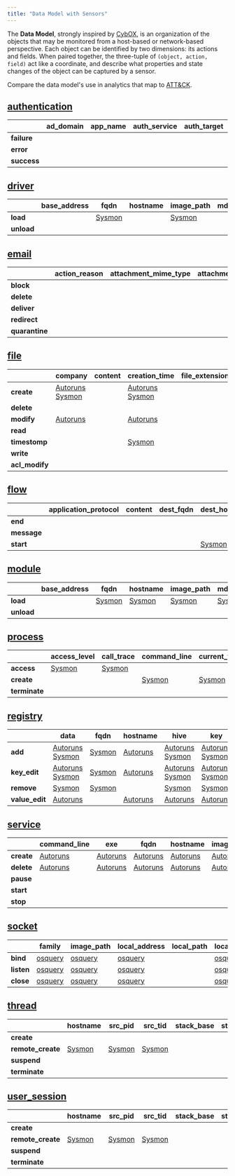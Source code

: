```yaml
---
title: "Data Model with Sensors"
---
```


The **Data Model**, strongly inspired by [CybOX](https://cyboxproject.github.io/), is an organization of the objects that may be monitored from a host-based or network-based perspective. Each object can be identified by two dimensions: its actions and fields. When paired together, the three-tuple of `(object, action, field)` act like a coordinate, and describe what properties and state changes of the object can be captured by a sensor.

Compare the data model's use in analytics that map to [ATT&CK](https://attack.mitre.org/).

## [authentication](authentication)

| | **ad_domain** | **app_name** | **auth_service** | **auth_target** | **decision_reason** | **fqdn** | **hostname** | **method** | **response_time** | **target_ad_domain** | **target_uid** | **target_user** | **target_user_role** | **target_user_type** | **uid** | **user** | **user_agent** | **user_role** | **user_type |
|---|---|---|---|---|---|---|---|---|---|---|---|---|---|---|---|---|---|---|---|
| **failure** | | | | | | | | | | | | | | | | | | | |
| **error** | | | | | | | | | | | | | | | | | | | |
| **success** | | | | | | | | | | | | | | | | | | | |

## [driver](driver)

| | **base_address** | **fqdn** | **hostname** | **image_path** | **md5_hash** | **module_name** | **pid** | **sha1_hash** | **sha256_hash** | **signature_valid** | **signer** |
|---|---|---|---|---|---|---|---|---|---|---|---|
| **load** | | [Sysmon](../sensors/sysmon_13) | | [Sysmon](../sensors/sysmon_13) | | | [Sysmon](../sensors/sysmon_13) | | [Sysmon](../sensors/sysmon_13) | [Sysmon](../sensors/sysmon_13) | [Sysmon](../sensors/sysmon_13) | |
| **unload**| | | | | | | | | | | |

## [email](email)

| | **action_reason** | **attachment_mime_type** | **attachment_name** | **attachment_size** | **date** | **dest_address** | **dest_ip** | **dest_port** | **from** | **message_body** | **message_links** | **message_type** | **return_address** | **server_relay** | **smtp_uid** | **src_address** | **src_domain** | **src_ip** | **src_port** | **subject** | **to** |
|---|---|---|---|---|---|---|---|---|---|---|---|---|---|---|---|---|---|---|---|--|--|
| **block** | | | | | | | | | | | | | | | | | | | | | |
| **delete** | | | | | | | | | | | | | | | | | | | | | |
| **deliver** | | | | | | | | | | | | | | | | | | | | | |
| **redirect** | | | | | | | | | | | | | | | | | | | | | |
| **quarantine** | | | | | | | | | | | | | | | | | | | | | |

## [file](file)

| | **company** | **content** | **creation_time** | **file_extension** | **file_gid** | **file_group** | **file_name** | **file_path** | **file_uid** | **file_user** | **fqdn** | **hostname** | **image_path** | **link_target** | **md5_hash** | **mime_type** | **mode** | **pid** | **ppid** | **previous_creation_time** | **sha1_hash** | **sha256_hash** | **signature_valid** | **signer** | **uid** | **user** |
| ---|---|---|---|---|---|---|---|---|---|---|---|---|---|---|---|---|---|---|---|---|---|---|---|---|---|---|
| **create** | [Autoruns](../sensors/autoruns)<br />[Sysmon](../sensors/sysmon_13) | | [Autoruns](../sensors/autoruns)<br />[Sysmon](../sensors/sysmon_13) | | | | [Autoruns](../sensors/autoruns) | [Sysmon](../sensors/sysmon_13) | | | [Autoruns](../sensors/autoruns)<br />[Sysmon](../sensors/sysmon_13) | [Autoruns](../sensors/autoruns) | [Sysmon](../sensors/sysmon_13) | | [Autoruns](../sensors/autoruns) | | | [Sysmon](../sensors/sysmon_13) | | | | | | [Sysmon](../sensors/sysmon_13) | |
| **delete** | | | | | | | | | | | [Sysmon](../sensors/sysmon_13) | | [Sysmon](../sensors/sysmon_13) | | | | | [Sysmon](../sensors/sysmon_13) | | | | | | | [Sysmon](../sensors/sysmon_13) | |
| **modify** | [Autoruns](../sensors/autoruns) | | [Autoruns](../sensors/autoruns) | | | | [Autoruns](../sensors/autoruns) | | | | [Autoruns](../sensors/autoruns) | [Autoruns](../sensors/autoruns) | | | [Autoruns](../sensors/autoruns) | | | | | | | [Autoruns](../sensors/autoruns) | [Autoruns](../sensors/autoruns) | [Autoruns](../sensors/autoruns) | | |
| **read** | | | | | | | | | | | | | | | | | | | | | | | | | |
| **timestomp** | | | [Sysmon](../sensors/sysmon_13) | | | | | [Sysmon](../sensors/sysmon_13) | | | [Sysmon](../sensors/sysmon_13) | | [Sysmon](../sensors/sysmon_13) | | | | | [Sysmon](../sensors/sysmon_13) | | [Sysmon](../sensors/sysmon_13) | | | | | [Sysmon](../sensors/sysmon_13) | |
| **write** | | | | | | | | | | | | | | | | | | | | | | | | | |
| **acl_modify** | | | | | | | | | | | | | | | | | | | | | | | | | |

## [flow](flow)

| | **application_protocol** | **content** | **dest_fqdn** | **dest_hostname** | **dest_ip** | **dest_port** | **end_time** | **exe** | **fqdn** | **hostname** | **image_path** | **in_bytes** | **out_bytes** | **network_direction** | **packet_count** | **pid** | **ppid** | **proto_info** | **src_fqdn** | **src_hostname** | **src_ip** | **src_port** | **start_time** | **tcp_flags** | **transport_protocol** | **uid** | **user** |
| ---|---|---|---|---|---|---|---|---|---|---|---|---|---|---|---|---|---|---|---|---|---|---|---|---|---|---|---|
| **end** | | | | | | | | | | | | | | | | | | | | | | | | | | | |
| **message** | | | | | | | | | | | | | | | | | | | | | | | | | | | |
| **start** | | | | [Sysmon](../sensors/sysmon_13) | [Sysmon](../sensors/sysmon_13)| [Sysmon](../sensors/sysmon_13) | | [Sysmon](../sensors/sysmon_13) | [Sysmon](../sensors/sysmon_13) | [Sysmon](../sensors/sysmon_13) | [Sysmon](../sensors/sysmon_13) | | | | | [Sysmon](../sensors/sysmon_13) | | | [Sysmon](../sensors/sysmon_13) | [Sysmon](../sensors/sysmon_13) | [Sysmon](../sensors/sysmon_13) | [Sysmon](../sensors/sysmon_13) | [Sysmon](../sensors/sysmon_13) | | [Sysmon](../sensors/sysmon_13) | [Sysmon](../sensors/sysmon_13) | [Sysmon](../sensors/sysmon_13) | 

## [module](module)

| | **base_address** | **fqdn** | **hostname** | **image_path** | **md5_hash** | **module_name** | **module_path** | **pid** | **sha1_hash** | **sha256_hash** | **signature_valid** | **signer** | **tid** |
|---|---|---|---|---|---|---|---|---|---|---|---|---|---|
| **load** | | [Sysmon]( ../sensors/sysmon_13) | [Sysmon]( ../sensors/sysmon_13)  | [Sysmon]( ../sensors/sysmon_13)  | [Sysmon]( ../sensors/sysmon_13) | [Sysmon]( ../sensors/sysmon_13) | [Sysmon](../sensors/sysmon_13) | [Sysmon]( ../sensors/sysmon_13) | [Sysmon]( ../sensors/sysmon_13)  | | [Sysmon](../sensors/sysmon_13) | [Sysmon](../sensors/sysmon_13) | [Sysmon](../sensors/sysmon_13) |
| **unload** | | | | | | | | | | | | | |

## [process](process)

| | **access_level** | **call_trace** | **command_line** | **current_working_directory** | **exe** | **env_vars** | **fqdn** | **guid** | **hostname** | **image_path** | **integrity_level** | **md5_hash** | **parent_command_line** | **parent_exe** | **parent_guid** | **parent_image_path** | **pid** | **ppid** | **sha1_hash** | **sha256_hash** | **sid** | **signer** | **signature_valid** | **target_address** | **target_guid** | **target_pid** | **target_name** | **user** |
|---|---|---|---|---|---|---|---|---|---|---|---|---|---|---|---|---|---|---|---|---|---|---|---|---|---|---|---|---|
| **access** | [Sysmon](../sensors/sysmon_13) | [Sysmon](../sensors/sysmon_13) | | | | | [Sysmon](../sensors/sysmon_13) | [Sysmon](../sensors/sysmon_13) | | [Sysmon](../sensors/sysmon_13) | | | | | | | [Sysmon](../sensors/sysmon_13) | | | | [Sysmon](../sensors/sysmon_13) | | | | [Sysmon](../sensors/sysmon_13) | [Sysmon](../sensors/sysmon_13) | [Sysmon](../sensors/sysmon_13) | |
**create** | | | [Sysmon](../sensors/sysmon_13) | [Sysmon](../sensors/sysmon_13) | | | [Sysmon](../sensors/sysmon_13) | | | [Sysmon](../sensors/sysmon_13) | [Sysmon](../sensors/sysmon_13) | | [Sysmon](../sensors/sysmon_13) | | [Sysmon](../sensors/sysmon_13) | [Sysmon](../sensors/sysmon_13) | [Sysmon](../sensors/sysmon_13) | [Sysmon](../sensors/sysmon_13) | | [Sysmon](../sensors/sysmon_13) | [Sysmon](../sensors/sysmon_13) | | | | | | | |
| **terminate** | | | | | | | | | | | | | | | | | | | | | | | | | | | |


## [registry](registry)

| | **data** | **fqdn** | **hostname** | **hive** | **key** | **image_path** | **new_content** | **pid** | **type** | **user** | **value** |
|---|---|---|---|---|---|---|---|---|---|---|---|
| **add** | [Autoruns](../sensors/autoruns)<br />[Sysmon](../sensors/sysmon_13) | [Sysmon](../sensors/sysmon_13) | [Autoruns](../sensors/autoruns) | [Autoruns](../sensors/autoruns)<br />[Sysmon](../sensors/sysmon_13) | [Autoruns](../sensors/autoruns)<br />[Sysmon](../sensors/sysmon_13) | [Sysmon](../sensors/sysmon_13) | | [Sysmon](../sensors/sysmon_13) | [Autoruns](../sensors/autoruns)| [Sysmon](../sensors/sysmon_13) | [Autoruns](../sensors/autoruns) | 
**key_edit** | [Autoruns](../sensors/autoruns)<br />[Sysmon](../sensors/sysmon_13) | [Sysmon](../sensors/sysmon_13) | [Autoruns](../sensors/autoruns) | [Autoruns](../sensors/autoruns)<br />[Sysmon](../sensors/sysmon_13) | [Autoruns](../sensors/autoruns)<br />[Sysmon](../sensors/sysmon_13) | [Sysmon](../sensors/sysmon_13) | [Autoruns](../sensors/autoruns)<br />[Sysmon](../sensors/sysmon_13) | [Sysmon](../sensors/sysmon_13) | [Autoruns](../sensors/autoruns) | [Sysmon](../sensors/sysmon_13) | [Autoruns](../sensors/autoruns)<br />[Sysmon](../sensors/sysmon_13) |
| **remove** | [Sysmon](../sensors/sysmon_13) | [Sysmon](../sensors/sysmon_13) | | [Sysmon](../sensors/sysmon_13) | [Sysmon](../sensors/sysmon_13) | [Sysmon](../sensors/sysmon_13) | | [Sysmon](../sensors/sysmon_13) | | [Sysmon](../sensors/sysmon_13) | |
| **value_edit** | [Autoruns](../sensors/autoruns) | | [Autoruns](../sensors/autoruns)| [Autoruns](../sensors/autoruns) | [Autoruns](../sensors/autoruns) | | [Autoruns](../sensors/autoruns) | | [Autoruns](../sensors/autoruns)| | [Autoruns](../sensors/autoruns) |

## [service](service)

| | **command_line** | **exe** | **fqdn** | **hostname** | **image_path** | **name** | **pid** | **ppid** | **uid** | **user** |
|---|---|---|---|---|---|---|---|---|---|---|
| **create** | [Autoruns](https://car.mitre.org/wiki/Autoruns) | [Autoruns](https://car.mitre.org/wiki/Autoruns) | [Autoruns](https://car.mitre.org/wiki/Autoruns) | [Autoruns](https://car.mitre.org/wiki/Autoruns) | [Autoruns](https://car.mitre.org/wiki/Autoruns) | [Autoruns](https://car.mitre.org/wiki/Autoruns) | | | | |
| **delete** | [Autoruns](https://car.mitre.org/wiki/Autoruns) | [Autoruns](https://car.mitre.org/wiki/Autoruns) | [Autoruns](https://car.mitre.org/wiki/Autoruns) | [Autoruns](https://car.mitre.org/wiki/Autoruns) | [Autoruns](https://car.mitre.org/wiki/Autoruns) | [Autoruns](https://car.mitre.org/wiki/Autoruns) | | | | |
| **pause** | | | | | | | | | | |
| **start** | | | | | | | | | | |
| **stop** | | | | | | | | | | |

## [socket](socket)

| | **family** | **image_path** | **local_address** | **local_path** | **local_port** | **pid** | **protocol** | **remote_address** | **remote_port** | **success** |
|---|---|---|---|---|---|---|---|---|---|---|
| **bind** | [osquery](../sensors/osquery_4.6.0) | [osquery](../sensors/osquery_4.6.0) | [osquery](../sensors/osquery_4.6.0) | | [osquery](../sensors/osquery_4.6.0) | [osquery](../sensors/osquery_4.6.0) | [osquery](../sensors/osquery_4.6.0) | [osquery](../sensors/osquery_4.6.0) | [osquery](../sensors/osquery_4.6.0) | |
| **listen** | [osquery](../sensors/osquery_4.6.0) | [osquery](../sensors/osquery_4.6.0) | [osquery](../sensors/osquery_4.6.0) | | [osquery](../sensors/osquery_4.6.0) | [osquery](../sensors/osquery_4.6.0) | [osquery](../sensors/osquery_4.6.0) | [osquery](../sensors/osquery_4.6.0) | [osquery](../sensors/osquery_4.6.0) | |
| **close** | [osquery](../sensors/osquery_4.6.0) | [osquery](../sensors/osquery_4.6.0) | [osquery](../sensors/osquery_4.6.0) | | [osquery](../sensors/osquery_4.6.0) | [osquery](../sensors/osquery_4.6.0) | o[osquery](../sensors/osquery_4.6.0) | [osquery](../sensors/osquery_4.6.0) | [osquery](../sensors/osquery_4.6.0) | |

## [thread](thread)

| | **hostname** | **src_pid** | **src_tid** | **stack_base** | **stack_limit** | **start_address** | **start_function** | **start_module** | **start_module_name** | **subprocess_tag** | **tgt_pid** | **tgt_tid** | **uid** | **user** | **user_stack_base** | **user_stack_limit** |
|---|---|---|---|---|---|---|---|---|---|---|---|---|---|---|---|---|
| **create** | | | | | | | | | | | | | | | | |
| **remote_create** | [Sysmon]( ../sensors/sysmon_13) | [Sysmon]( ../sensors/sysmon_13) | [Sysmon]( ../sensors/sysmon_13) | | | [Sysmon]( ../sensors/sysmon_13) | [Sysmon]( ../sensors/sysmon_13) | [Sysmon]( ../sensors/sysmon_13) | [Sysmon]( ../sensors/sysmon_13) | |[Sysmon]( ../sensors/sysmon_13) |[Sysmon]( ../sensors/sysmon_13) | [Sysmon]( ../sensors/sysmon_13) | [Sysmon]( ../sensors/sysmon_13) | | |
| **suspend** | | | | | | | | | | | | | | | | | |
| **terminate** | | | | | | | | | | | | | | | | |

## [user_session](user_session)

| | **hostname** | **src_pid** | **src_tid** | **stack_base** | **stack_limit** | **start_address** | **start_function** | **start_module** | **start_module_name** | **subprocess_tag** | **tgt_pid** | **tgt_tid** | **uid** | **user** | **user_stack_base** | **user_stack_limit** |
|---|---|---|---|---|---|---|---|---|---|---|---|---|---|---|---|---|
| **create** | | | | | | | | | | | | | | | | |
| **remote_create** | [Sysmon]( ../sensors/sysmon_13) | [Sysmon]( ../sensors/sysmon_13) | [Sysmon]( ../sensors/sysmon_13) | | | [Sysmon]( ../sensors/sysmon_13) | [Sysmon]( ../sensors/sysmon_13) | [Sysmon]( ../sensors/sysmon_13) | [Sysmon]( ../sensors/sysmon_13) | |[Sysmon]( ../sensors/sysmon_13) |[Sysmon]( ../sensors/sysmon_13) | [Sysmon]( ../sensors/sysmon_13) | [Sysmon]( ../sensors/sysmon_13) | | |
| **suspend** | | | | | | | | | | | | | | | | | |
| **terminate** | | | | | | | | | | | | | | | | |
